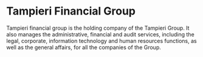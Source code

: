 # Tampieri Financial Group

Tampieri financial group is the holding company of the Tampieri Group. It also manages the administrative, financial and audit services, including the legal, corporate, information technology and human resources functions, as well as the general affairs, for all the companies of the Group. 